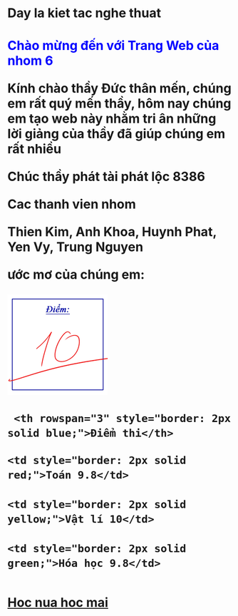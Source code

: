<!DOCTYPE html>
<html>
<head>
        <h1> Day la kiet tac nghe thuat <h1>
<head>
<body>
       <p style="color: blue;">Chào mừng đến với Trang Web của nhom 6</p>
   <p style="color: red:"> Kính chào thầy Đức thân mến, chúng em rất quý mến thầy, hôm nay chúng em tạo web này nhằm tri ân những lời giảng của thầy đã giúp chúng em rất nhiều<p>
    <p style="color: yellow:"> Chúc thầy phát tài phát lộc 8386<p>
 <p>Cac thanh vien nhom<p>
                  <p>Thien Kim, Anh Khoa, Huynh Phat, Yen Vy, Trung Nguyen<p>
   <p> ước mơ của chúng em: <p>
  <img src="images.png">
   <table style="border-collapse: collapse;">

  <tr>

     <th rowspan="3" style="border: 2px solid blue;">Điểm thi</th>

  </tr>

  <tr>

    <td style="border: 2px solid red;">Toán 9.8</td>

    <td style="border: 2px solid yellow;">Vật lí 10</td>

    <td style="border: 2px solid green;">Hóa học 9.8</td>

  </tr>

</table>
   <a href="https://www.vietjack.com/">Hoc nua hoc mai </a>
<body>
</html>
